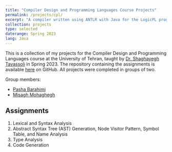 ```yaml
---
title: "Compiler Design and Programming Languages Course Projects"
permalink: /projects/cpl/
excerpt: "A compiler written using ANTLR with Java for the LogicPL programming language"
collection: projects
type: selected
daterange: Spring 2023
lang: Java
---
```


This is a collection of my projects for the Compiler Design and Programming Languages course at the University of Tehran, taught by [Dr. Shaghayegh Tavassoli](https://scholar.google.com/citations?user=GODPpvgAAAAJ&hl=en) in Spring 2023. The repository containing the assignments is available [here](https://github.com/PashaBarahimi/Compiler-Course-Projects) on GitHub. All projects were completed in groups of two.

Group members:

- [Pasha Barahimi](https://github.com/PashaBarahimi)
- [Misagh Mohaghegh](https://github.com/MisaghM)

## Assignments

1. Lexical and Syntax Analysis
2. Abstract Syntax Tree (AST) Generation, Node Visitor Pattern, Symbol Table, and Name Analysis
3. Type Analysis
4. Code Generation
